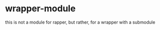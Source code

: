 wrapper-module
==============

this is not a module for rapper, but rather, for a wrapper with a submodule
